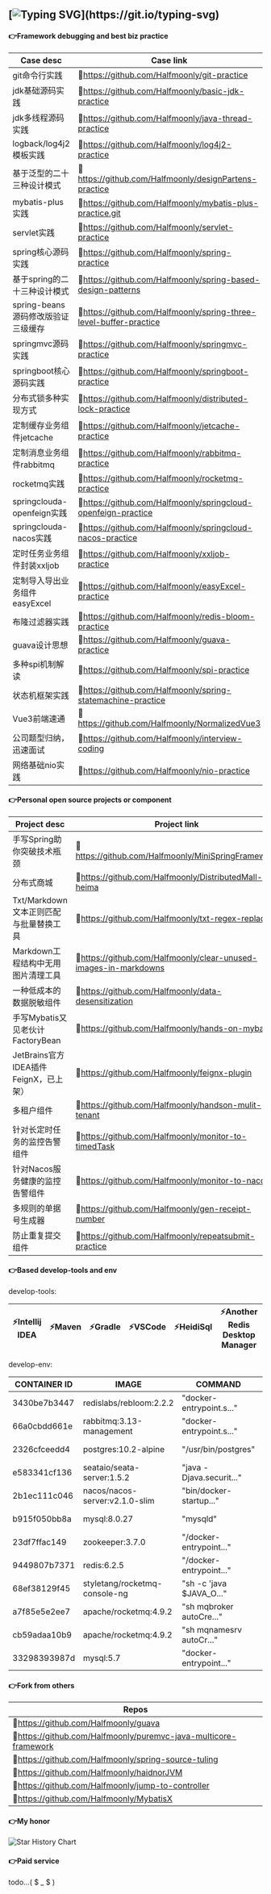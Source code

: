 <!--
**Halfmoonly/Halfmoonly** is a ✨ _special_ ✨ repository because its `README.md` (this file) appears on your GitHub profile.

Here are some ideas to get you started:

- 🔭 I’m currently working on ...
- 🌱 I’m currently learning ...
- 👯 I’m looking to collaborate on ...
- 🤔 I’m looking for help with ...
- 💬 Ask me about ...
- 📫 How to reach me: ...
- 😄 Pronouns: ...
- ⚡ Fun fact: ...
-->
[![Typing SVG](https://readme-typing-svg.demolab.com?font=Exo+2&size=28&pause=1000&vCenter=true&width=700&lines=requirements+and+ideas+are+the+origin+of+programming...)](https://git.io/typing-svg)
---
#### 👉Framework debugging and best biz practice
| Case desc | Case link |
| ----------- | ----------- |
| git命令行实践 | 🐞https://github.com/Halfmoonly/git-practice |
| jdk基础源码实践 | 🐞https://github.com/Halfmoonly/basic-jdk-practice |
| jdk多线程源码实践 | 🐞https://github.com/Halfmoonly/java-thread-practice |
| logback/log4j2模板实践 | 🐞https://github.com/Halfmoonly/log4j2-practice |
| 基于泛型的二十三种设计模式 | 🐞https://github.com/Halfmoonly/designPartens-practice |
| mybatis-plus实践 | 🐞https://github.com/Halfmoonly/mybatis-plus-practice.git |
| servlet实践 | 🐞https://github.com/Halfmoonly/servlet-practice |
| spring核心源码实践 | 🐞https://github.com/Halfmoonly/spring-practice |
| 基于spring的二十三种设计模式 | 🐞https://github.com/Halfmoonly/spring-based-design-patterns |
| spring-beans源码修改版验证三级缓存 | 🐞https://github.com/Halfmoonly/spring-three-level-buffer-practice |
| springmvc源码实践 | 🐞https://github.com/Halfmoonly/springmvc-practice |
| springboot核心源码实践 | 🐞https://github.com/Halfmoonly/springboot-practice |
| 分布式锁多种实现方式 | 🐞https://github.com/Halfmoonly/distributed-lock-practice |
| 定制缓存业务组件jetcache | 🐞https://github.com/Halfmoonly/jetcache-practice |
| 定制消息业务组件rabbitmq | 🐞https://github.com/Halfmoonly/rabbitmq-practice |
| rocketmq实践 | 🐞https://github.com/Halfmoonly/rocketmq-practice |
| springclouda-openfeign实践 | 🐞https://github.com/Halfmoonly/springcloud-openfeign-practice |
| springclouda-nacos实践 | 🐞https://github.com/Halfmoonly/springcloud-nacos-practice |
| 定时任务业务组件封装xxljob | 🐞https://github.com/Halfmoonly/xxljob-practice |
| 定制导入导出业务组件easyExcel | 🐞https://github.com/Halfmoonly/easyExcel-practice |
| 布隆过滤器实践 | 🐞https://github.com/Halfmoonly/redis-bloom-practice |
| guava设计思想 | 🐞https://github.com/Halfmoonly/guava-practice |
| 多种spi机制解读 | 🐞https://github.com/Halfmoonly/spi-practice |
| 状态机框架实践 | 🐞https://github.com/Halfmoonly/spring-statemachine-practice |
| Vue3前端速通 | 🐞https://github.com/Halfmoonly/NormalizedVue3 |
| 公司题型归纳，迅速面试 | 🐞https://github.com/Halfmoonly/interview-coding |
| 网络基础nio实践 | 🐞https://github.com/Halfmoonly/nio-practice |

#### 👉Personal open source projects or component
| Project desc | Project link |
| ----------- | ----------- |
| 手写Spring助你突破技术瓶颈 | 🚀https://github.com/Halfmoonly/MiniSpringFramework |
| 分布式商城 | 🚀https://github.com/Halfmoonly/DistributedMall-heima |
| Txt/Markdown文本正则匹配与批量替换工具 | 🚀https://github.com/Halfmoonly/txt-regex-replace |
| Markdown工程结构中无用图片清理工具 | 🚀https://github.com/Halfmoonly/clear-unused-images-in-markdowns |
| 一种低成本的数据脱敏组件 | 🚀https://github.com/Halfmoonly/data-desensitization |
| 手写Mybatis又见老伙计FactoryBean | 🚀https://github.com/Halfmoonly/hands-on-mybatis |
| JetBrains官方IDEA插件FeignX，已上架） | 🚀https://github.com/Halfmoonly/feignx-plugin |
| 多租户组件 | 🚀https://github.com/Halfmoonly/handson-mulit-tenant |
| 针对长定时任务的监控告警组件 | 🚀https://github.com/Halfmoonly/monitor-to-timedTask |
| 针对Nacos服务健康的监控告警组件 | 🚀https://github.com/Halfmoonly/monitor-to-nacos |
| 多规则的单据号生成器 | 🚀https://github.com/Halfmoonly/gen-receipt-number |
| 防止重复提交组件 | 🚀https://github.com/Halfmoonly/repeatsubmit-practice |

#### 👉Based develop-tools and env
develop-tools:

| ⚡Intellij IDEA | ⚡Maven | ⚡Gradle | ⚡VSCode | ⚡HeidiSql | ⚡Another Redis Desktop Manager | ⚡WindTerm |
| ----------- | ----------- | ----------- | ----------- | ----------- | ----------- | ----------- |

develop-env:

| CONTAINER ID   | IMAGE                       | COMMAND                  | CREATED             | STATUS              | NAMES       |
|----------------|-----------------------------|--------------------------|---------------------|--------------------|-------------|
| 3430be7b3447   | redislabs/rebloom:2.2.2     | "docker-entrypoint.s..." | 2 minutes ago       | Up 30 seconds      | redis-bloom |
| 66a0cbdd661e   | rabbitmq:3.13-management    | "docker-entrypoint.s..." | 2 days ago          | Up 30 seconds      | rabbitmq    |
| 2326cfceedd4   | postgres:10.2-alpine        | "/usr/bin/postgres"      | 2 months ago        | Up 31 seconds      | pgsql       |
| e583341cf136   | seataio/seata-server:1.5.2  | "java -Djava.securit..." | 2 months ago        | Up 30 seconds      | seata       |
| 2b1ec111c046   | nacos/nacos-server:v2.1.0-slim | "bin/docker-startup..." | 2 months ago        | Up 30 seconds      | nacos       |
| b915f050bb8a   | mysql:8.0.27                | "mysqld"                 | 2 months ago        | Up 30 seconds      | mysql8      |
| 23df7ffac149   | zookeeper:3.7.0             | "/docker-entrypoint..."  | 2 months ago        | Up 30 seconds      | zookeeper   |
| 9449807b7371   | redis:6.2.5                 | "/docker-entrypoint..."  | 2 months ago        | Up 30 seconds      | redis       |
| 68ef38129f45   | styletang/rocketmq-console-ng | "sh -c 'java $JAVA_O..." | 2 months ago        | Up 30 seconds      | rmqconsole  |
| a7f85e5e2ee7   | apache/rocketmq:4.9.2         | "sh mqbroker autoCre..." | 2 months ago        | Up 30 seconds      | rmqbroker   |
| cb59adaa10b9   | apache/rocketmq:4.9.2        | "sh mqnamesrv autoCr..." | 2 months ago        | Up 30 seconds      | rmqnamesrv  |
| 33298393987d   | mysql:5.7                   | "docker-entrypoint..."   | 2 months ago        | Up 30 seconds      | mysql57     |

#### 👉Fork from others
| Repos |
| ----------- |
| 🌱https://github.com/Halfmoonly/guava |
| 🌱https://github.com/Halfmoonly/puremvc-java-multicore-framework |
| 🌱https://github.com/Halfmoonly/spring-source-tuling |
| 🌱https://github.com/Halfmoonly/haidnorJVM |
| 🌱https://github.com/Halfmoonly/jump-to-controller |
| 🌱https://github.com/Halfmoonly/MybatisX |

#### 👉My honor
<picture>
  <img
    alt="Star History Chart"
    src="https://api.star-history.com/svg?repos=Halfmoonly/data-desensitization,Halfmoonly/feignx-plugin&type=Date&theme=dark"
  />
</picture>

#### 👉Paid service
todo...( $ _ $ )
